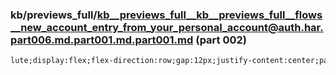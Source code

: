 ### kb/previews_full/kb__previews_full__kb__previews_full__flows__new_account_entry_from_your_personal_account@auth.har.part006.md.part001.md.part001.md (part 002)

```md
lute;display:flex;flex-direction:row;gap:12px;justify-content:center;padding:12px;background:var(--y-core-color-surface-secondary-fill);borde
```

```
